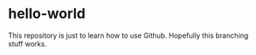 # hello-world
This repository is just to learn how to use Github.
Hopefully this branching stuff works.
